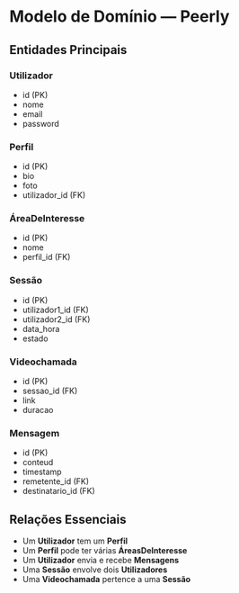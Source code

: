 # Modelo de Domínio — Peerly

## Entidades Principais

### Utilizador
- id (PK)
- nome
- email
- password

### Perfil
- id (PK)
- bio
- foto
- utilizador_id (FK)

### ÁreaDeInteresse
- id (PK)
- nome
- perfil_id (FK)

### Sessão
- id (PK)
- utilizador1_id (FK)
- utilizador2_id (FK)
- data_hora
- estado

### Videochamada
- id (PK)
- sessao_id (FK)
- link
- duracao

### Mensagem
- id (PK)
- conteud
- timestamp
- remetente_id (FK)
- destinatario_id (FK)

## Relações Essenciais
- Um **Utilizador** tem um **Perfil**  
- Um **Perfil** pode ter várias **ÁreasDeInteresse**  
- Um **Utilizador** envia e recebe **Mensagens**  
- Uma **Sessão** envolve dois **Utilizadores**  
- Uma **Videochamada** pertence a uma **Sessão**
